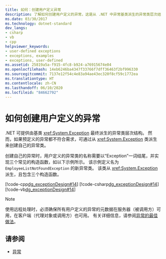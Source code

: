 ```yaml
---
title: 如何：创建用户定义异常
description: 了解如何创建用户定义的异常，这是从 .NET 中异常基类派生的异常类层次结构的替代项。
ms.date: 03/30/2017
ms.technology: dotnet-standard
dev_langs:
- csharp
- vb
- cpp
helpviewer_keywords:
- user-defined exceptions
- exceptions, examples
- exceptions, user-defined
ms.assetid: 25819a5a-f915-4fc8-b924-a76915674e04
ms.openlocfilehash: 14eb6246ba4347f33766f7dff36463f2bf996330
ms.sourcegitcommit: 7137e12f54c4e83a94ae43ec320f8cf59c1772ea
ms.translationtype: HT
ms.contentlocale: zh-CN
ms.lasthandoff: 06/10/2020
ms.locfileid: "84662792"
---
```

# <a name="how-to-create-user-defined-exceptions"></a>如何创建用户定义的异常

.NET 可提供由基类 <xref:System.Exception> 最终派生的异常类层次结构。 然而，如果预定义的异常都不符合需求，可通过从 <xref:System.Exception> 类派生来创建自己的异常类。

创建自己的异常时，用户定义的异常类的名称需要以“Exception”一词结尾，并实现三个常见的构造函数，如以下示例所示。 该示例定义名为 `EmployeeListNotFoundException` 的新异常类。 该类从 <xref:System.Exception> 派生，且包含三个构造函数。

[!code-cpp[dg_exceptionDesign#14](../../../samples/snippets/cpp/VS_Snippets_CLR/dg_exceptionDesign/cpp/example2.cpp#14)]
[!code-csharp[dg_exceptionDesign#14](../../../samples/snippets/csharp/VS_Snippets_CLR/dg_exceptionDesign/cs/example2.cs#14)]
[!code-vb[dg_exceptionDesign#14](../../../samples/snippets/visualbasic/VS_Snippets_CLR/dg_exceptionDesign/vb/example2.vb#14)]  

> [!NOTE]
> 使用远程处理时，必须确保所有用户定义的异常的元数据在服务器（被调用方）可用，在客户端（代理对象或调用方）也可用。 有关详细信息，请参阅[异常的最佳做法](best-practices-for-exceptions.md)。

## <a name="see-also"></a>请参阅

- [异常](index.md)
